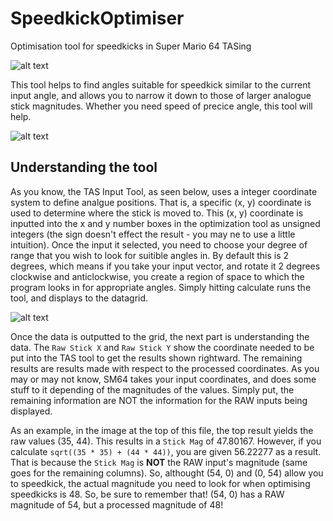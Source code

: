 # SpeedkickOptimiser
Optimisation tool for speedkicks in Super Mario 64 TASing

![alt text](https://i.imgur.com/Yt6DGQx.gif "Video example")

This tool helps to find angles suitable for speedkick similar to the current input angle,
and allows you to narrow it down to those of larger analogue stick magnitudes. Whether you need speed of precice angle, this tool will help.

![alt text](https://i.imgur.com/sD1SlQ7.png "Preview of the tool in use")

## Understanding the tool

As you know, the TAS Input Tool, as seen below, uses a integer coordinate system to define analgue positions. That is, a specific (x, y) coordinate
is used to determine where the stick is moved to. This (x, y) coordinate is inputted into the x and y number boxes in the optimization tool
as unsigned integers (the sign doesn't effect the result - you may ne to use a little intuition). Once the input it selected, you need to choose
your degree of range that you wish to look for suitible angles in. By default this is 2 degrees, which means if you take your input vector,
and rotate it 2 degrees clockwise and anticlockwise, you create a region of space to which the program looks in for appropriate angles.
Simply hitting calculate runs the tool, and displays to the datagrid.

![alt text](https://i.imgur.com/QBQkn24.png "TAS Input Tool in Mupen64")

Once the data is outputted to the grid, the next part is understanding the data. The `Raw Stick X` and `Raw Stick Y` show the coordinate needed
to be put into the TAS tool to get the results shown rightward. The remaining results are results made with respect to the processed coordinates.
As you may or may not know, SM64 takes your input coordinates, and does some stuff to it depending of the magnitudes of the values.
Simply put, the remaining information are NOT the information for the RAW inputs being displayed.

As an example, in the image at the top of this file, the top result yields the raw values (35, 44). This results in a `Stick Mag` of 47.80167.
However, if you calculate `sqrt((35 * 35) + (44 * 44))`, you are given 56.22277 as a result. That is because the `Stick Mag` is **NOT** the RAW input's
magnitude (same goes for the remaining columns). So, althought (54, 0) and (0, 54) allow you to speedkick, the actual magnitude you need to look for
when optimising speedkicks is 48. So, be sure to remember that! (54, 0) has a RAW magnitude of 54, but a processed magnitude of 48!
